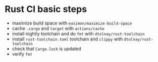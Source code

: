 # Rust CI basic steps

- maximize build space with `easimon/maximize-build-space`
- cache `.cargo` and `target` with `actions/cache`
- install nightly toolchain and do `fmt` with `dtolnay/rust-toolchain`
- install `rust-toolchain.toml` toolchain and `clippy` with `dtolnay/rust-toolchain`
- check that `Cargo.lock` is updated
- verify `fmt`
